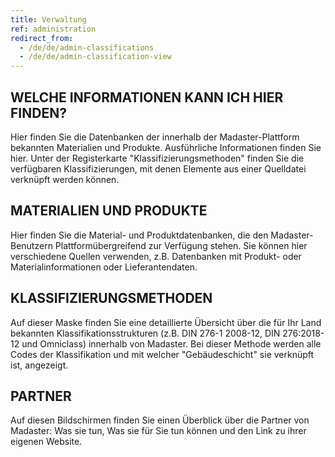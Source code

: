 ```yaml
---
title: Verwaltung
ref: administration
redirect_from:
  - /de/de/admin-classifications
  - /de/de/admin-classification-view
---
```


## WELCHE INFORMATIONEN KANN ICH HIER FINDEN?
Hier finden Sie die Datenbanken der innerhalb der Madaster-Plattform bekannten Materialien und Produkte. Ausführliche Informationen finden Sie hier. Unter der Registerkarte "Klassifizierungsmethoden" finden Sie die verfügbaren Klassifizierungen, mit denen Elemente aus einer Quelldatei verknüpft werden können.

## MATERIALIEN UND PRODUKTE
Hier finden Sie die Material- und Produktdatenbanken, die den Madaster-Benutzern Plattformübergreifend zur Verfügung stehen. Sie können hier verschiedene Quellen verwenden, z.B. Datenbanken mit Produkt- oder Materialinformationen oder Lieferantendaten.

## KLASSIFIZIERUNGSMETHODEN
Auf dieser Maske finden Sie eine detaillierte Übersicht über die für Ihr Land bekannten Klassifikationsstrukturen (z.B. DIN 276-1 2008-12, DIN 276:2018-12 und Omniclass) innerhalb von Madaster. Bei dieser Methode werden alle Codes der Klassifikation und mit welcher "Gebäudeschicht" sie verknüpft ist, angezeigt.

## PARTNER
Auf diesen Bildschirmen finden Sie einen Überblick über die Partner von Madaster: Was sie tun, Was sie für Sie tun können und den Link zu ihrer eigenen Website.
